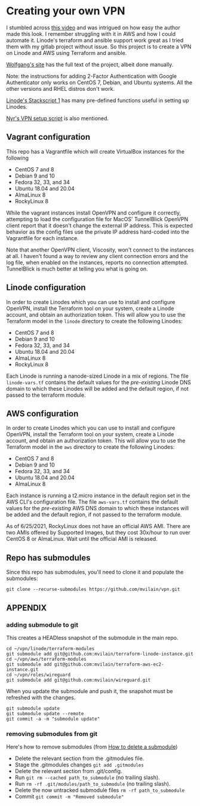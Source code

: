 # Creating your own VPN

I stumbled across [this video](https://www.youtube.com/watch?v=gxpX_mubz2A&ab_channel=Wolfgang%27sChannel) and was intrigued on how easy the author made this look.  I remember struggling with it in AWS and how I could automate it.  Linode's terraform and ansible support work great as I tried them with my gitlab project without issue.  So this project is to create a VPN on Linode and AWS using Terraform and ansible.

[Wolfgang's site](https://notthebe.ee/Creating-your-own-OpenVPN-server.html) has the full text of the project, albeit done manually.

Note: the instructions for adding 2-Factor Authentication with Google Authenticator only works on CentOS 7, Debian, and Ubuntu systems.  All the other versions and RHEL distros don't work.

[Linode's Stackscript 1](https://cloud.linode.com/stackscripts/1) has many pre-defined functions useful in setting up Linodes.

[Nyr's VPN setup script](https://github.com/Nyr/openvpn-install) is also mentioned.

## Vagrant configuration

This repo has a Vagrantfile which will create VirtualBox instances for the following

- CentOS 7 and 8
- Debian 9 and 10
- Fedora 32, 33, and 34
- Ubuntu 18.04 and 20.04
- AlmaLinux 8
- RockyLinux 8

While the vagrant instances install OpenVPN and configure it correctly, attempting to load the configuration file for MacOS' TunnelBlick OpenVPN client report that it doesn't change the external IP address.  This is expected behavior as the config files use the private IP address hard-coded into the Vagrantfile for each instance.

Note that another OpenVPN client, Viscosity, won't connect to the instances at all. I haven't found a way to review any client connection errors and the log file, when enabled on the instances, reports no connection attempted.  TunnelBlick is much better at telling you what is going on.


## Linode configuration

In order to create Linodes which you can use to install and configure OpenVPN, install the Terraform tool on your system, create a Linode account, and obtain an authorization token. This will allow you to use the Terraform model in the `linode` directory to create the following Linodes:

- CentOS 7 and 8
- Debian 9 and 10
- Fedora 32, 33, and 34
- Ubuntu 18.04 and 20.04
- AlmaLinux 8
- RockyLinux 8

Each Linode is running a nanode-sized Linode in a mix of regions.  The file `linode-vars.tf` contains the default values for the *pre-existing* Linode DNS domain to which these Linodes will be added and the default region, if not passed to the terraform module.



## AWS configuration

In order to create Linodes which you can use to install and configure OpenVPN, install the Terraform tool on your system, create a Linode account, and obtain an authorization token. This will allow you to use the Terraform model in the `aws` directory to create the following Linodes:

- CentOS 7 and 8
- Debian 9 and 10
- Fedora 32, 33, and 34
- Ubuntu 18.04 and 20.04
- AlmaLinux 8

Each instance is running a t2.micro instance in the default region set in the AWS CLI's configuration file.  The file `aws-vars.tf` contains the default values for the *pre-existing* AWS DNS domain to which these instances will be added and the default region, if not passed to the terraform module.

As of 6/25/2021, RockyLinux does not have an official AWS AMI. There are two AMIs offered by Supported Images, but they cost 30x/hour to run over CentOS 8 or AlmaLinux.  Wait until the official AMI is released.



## Repo has submodules

Since this repo has submodules, you'll need to clone it and populate the submodules:

    git clone --recurse-submodules https://github.com/mvilain/vpn.git



## APPENDIX

### adding submodule to git

This creates a HEADless snapshot of the submodule in the main repo.

    cd ~/vpn/linode/terraform-modules
    git submodule add git@github.com:mvilain/terraform-linode-instance.git
    cd ~/vpn/aws/terraform-modules
    git submodule add git@github.com:mvilain/terraform-aws-ec2-instance.git
    cd ~/vpn/roles/wireguard
    git submodule add git@github.com:mvilain/wireguard.git

When you update the submodule and push it, the snapshot must be refreshed with the changes.

    git submodule update
    git submodule update --remote
    git commit -a -m "submodule update"

### removing submodules from git

Here's how to remove submodules (from [How to delete a submodule](https://gist.github.com/myusuf3/7f645819ded92bda6677))

- Delete the relevant section from the .gitmodules file.
- Stage the .gitmodules changes `git add .gitmodules`
- Delete the relevant section from .git/config.
- Run `git rm --cached path_to_submodule` (no trailing slash).
- Run `rm -rf .git/modules/path_to_submodule` (no trailing slash).
- Delete the now untracked submodule files `rm -rf path_to_submodule`
- Commit `git commit -m "Removed submodule"`
